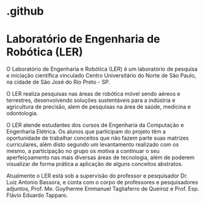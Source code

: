 # .github

# Laboratório de Engenharia de Robótica (LER)

O Laboratório de Engenharia e Robótica (LER) é um laboratório de pesquisa e iniciação científica vinculado Centro Universitário do Norte de São Paulo, na cidade de São José do Rio Preto - SP.

O LER realiza pesquisas nas áreas de robótica móvel sendo aéreos e terrestres, desenvolvendo soluções sustentáveis para a indústria e agricultura de precisão, alem de pesquisas na área de saúde, medicina e odontologia.

O LER atende estudantes dos cursos de Engenharia da Computação e Engenharia Elétrica. Os alunos que participam do projeto têm a oportunidade de trabalhar conceitos que não fazem parte suas matrizes curriculares, além disto segundo um levantamento realizado com os mesmo, a participação no grupo os motiva a continuar o seu aperfeiçoamento nas mais diversas áreas de tecnologia, além de poderem visualizar de forma prática a aplicação de alguns conceitos abstratos.

Atualmente o LER está sob a supervisão do professor e pesquisador Dr. Luiz Antonio Bassora, e conta com o corpo de professores e pesquisadores adjuntos, Prof. Me. Guylherme Emmanuel Tagliaferro de Queiroz e Prof. Esp. Flávio Eduardo Tapparo.
